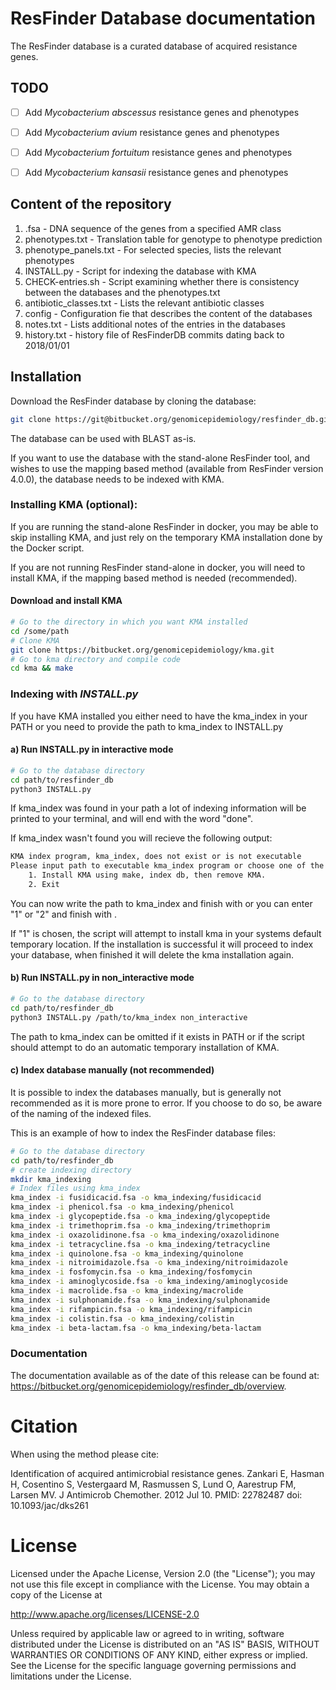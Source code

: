 ResFinder Database documentation
=============

The ResFinder database is a curated database of acquired resistance genes.

## TODO
- [ ] Add *Mycobacterium abscessus* resistance genes and phenotypes
- [ ] Add *Mycobacterium avium* resistance genes and phenotypes
- [ ] Add *Mycobacterium fortuitum* resistance genes and phenotypes
- [ ] Add *Mycobacterium kansasii* resistance genes and phenotypes


## Content of the repository
1. <AMR class>.fsa - DNA sequence of the genes from a specified AMR class
2. phenotypes.txt - Translation table for genotype to phenotype prediction
3. phenotype_panels.txt - For selected species, lists the relevant phenotypes
4. INSTALL.py - Script for indexing the database with KMA
5. CHECK-entries.sh - Script examining whether there is consistency between the databases and the phenotypes.txt
6. antibiotic_classes.txt - Lists the relevant antibiotic classes
7. config - Configuration fie that describes the content of the databases
8. notes.txt - Lists additional notes of the entries in the databases
9. history.txt - history file of ResFinderDB commits dating back to 2018/01/01

## Installation
Download the ResFinder database by cloning the database:
```bash
git clone https://git@bitbucket.org/genomicepidemiology/resfinder_db.git
```
The database can be used with BLAST as-is.

If you want to use the database with the stand-alone ResFinder tool, and wishes
to use the mapping based method (available from ResFinder version 4.0.0), the
database needs to be indexed with KMA.

### Installing KMA (optional):

If you are running the stand-alone ResFinder in docker, you may be able to skip
installing KMA, and just rely on the temporary KMA installation done by the
Docker script.

If you are not running ResFinder stand-alone in docker, you will need to
install KMA, if the mapping based method is needed (recommended).

#### Download and install KMA
```bash
# Go to the directory in which you want KMA installed
cd /some/path
# Clone KMA
git clone https://bitbucket.org/genomicepidemiology/kma.git
# Go to kma directory and compile code
cd kma && make
```

### Indexing with *INSTALL.py*
If you have KMA installed you either need to have the kma_index in your PATH or
you need to provide the path to kma_index to INSTALL.py

#### a) Run INSTALL.py in interactive mode
```bash
# Go to the database directory
cd path/to/resfinder_db
python3 INSTALL.py
```
If kma_index was found in your path a lot of indexing information will be
printed to your terminal, and will end with the word "done".

If kma_index wasn't found you will recieve the following output:
```bash
KMA index program, kma_index, does not exist or is not executable
Please input path to executable kma_index program or choose one of the options below:
	1. Install KMA using make, index db, then remove KMA.
	2. Exit
```
You can now write the path to kma_index and finish with <enter> or you can
enter "1" or "2" and finish with <enter>.

If "1" is chosen, the script will attempt to install kma in your systems
default temporary location. If the installation is successful it will proceed
to index your database, when finished it will delete the kma installation again.

#### b) Run INSTALL.py in non_interactive mode
```bash
# Go to the database directory
cd path/to/resfinder_db
python3 INSTALL.py /path/to/kma_index non_interactive
```
The path to kma_index can be omitted if it exists in PATH or if the script
should attempt to do an automatic temporary installation of KMA.

#### c) Index database manually (not recommended)
It is possible to index the databases manually, but is generally not recommended
as it is more prone to error. If you choose to do so, be aware of the naming of
the indexed files.

This is an example of how to index the ResFinder database files:
```bash
# Go to the database directory
cd path/to/resfinder_db
# create indexing directory
mkdir kma_indexing
# Index files using kma_index
kma_index -i fusidicacid.fsa -o kma_indexing/fusidicacid
kma_index -i phenicol.fsa -o kma_indexing/phenicol
kma_index -i glycopeptide.fsa -o kma_indexing/glycopeptide
kma_index -i trimethoprim.fsa -o kma_indexing/trimethoprim
kma_index -i oxazolidinone.fsa -o kma_indexing/oxazolidinone
kma_index -i tetracycline.fsa -o kma_indexing/tetracycline
kma_index -i quinolone.fsa -o kma_indexing/quinolone
kma_index -i nitroimidazole.fsa -o kma_indexing/nitroimidazole
kma_index -i fosfomycin.fsa -o kma_indexing/fosfomycin
kma_index -i aminoglycoside.fsa -o kma_indexing/aminoglycoside
kma_index -i macrolide.fsa -o kma_indexing/macrolide
kma_index -i sulphonamide.fsa -o kma_indexing/sulphonamide
kma_index -i rifampicin.fsa -o kma_indexing/rifampicin
kma_index -i colistin.fsa -o kma_indexing/colistin
kma_index -i beta-lactam.fsa -o kma_indexing/beta-lactam
```

### Documentation

The documentation available as of the date of this release can be found at:
https://bitbucket.org/genomicepidemiology/resfinder_db/overview.


Citation
=======

When using the method please cite:

Identification of acquired antimicrobial resistance genes.
Zankari E, Hasman H, Cosentino S, Vestergaard M, Rasmussen S, Lund O, Aarestrup 
FM, Larsen MV.
J Antimicrob Chemother. 2012 Jul 10.
PMID: 22782487         doi: 10.1093/jac/dks261

License
=======

Licensed under the Apache License, Version 2.0 (the "License");
you may not use this file except in compliance with the License.
You may obtain a copy of the License at

   http://www.apache.org/licenses/LICENSE-2.0

Unless required by applicable law or agreed to in writing, software
distributed under the License is distributed on an "AS IS" BASIS,
WITHOUT WARRANTIES OR CONDITIONS OF ANY KIND, either express or implied.
See the License for the specific language governing permissions and
limitations under the License.
